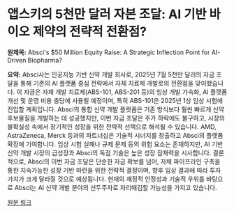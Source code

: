 # 앱스키의 5천만 달러 자본 조달: AI 기반 바이오 제약의 전략적 전환점?

**원제목:** Absci's $50 Million Equity Raise: A Strategic Inflection Point for AI-Driven Biopharma?

**요약:** Absci사는 인공지능 기반 신약 개발 회사로, 2025년 7월 5천만 달러의 자금 조달을 통해 기존의 AI 플랫폼 중심 전략에서 자체 치료제 개발로의 전환점을 맞이했습니다.  이 자금은 자체 개발 치료제(ABS-101, ABS-201 등)의 임상 개발 가속화, AI 플랫폼 개선 및 운영 비용 충당에 사용될 예정이며, 특히 ABS-101은 2025년 1상 임상 시험에 진입할 계획입니다.  Absci의 통합 신약 개발 플랫폼은 기존 방식보다 훨씬 빠르게 신약 후보물질을 개발하는 데 성공했지만,  이번 자금 조달은 주가 하락에도 불구하고, 시장의 불확실성 속에서 장기적인 성장을 위한 전략적 선택으로 해석될 수 있습니다.  AMD, AstraZeneca, Merck 등과의 파트너십은 기술적 시너지를 창출하고 Absci의 플랫폼 확장에 기여합니다.  임상 시험 실패나 규제 문제 등의 위험 요소는 존재하지만, AI 기반 신약 개발 시장의 급성장과 Absci의 독점 기술은 높은 성장 잠재력을 시사합니다.  결론적으로, Absci의 이번 자금 조달은 단순한 자금 확보를 넘어,  자체 파이프라인 구축을 통한 지속가능한 성장 기반 마련을 위한 전략적 결정이며,  향후 임상 결과에 따라 투자 가치가 크게 달라질 것으로 예상됩니다.  현재의 재정적 안정성과 기술적 우위를 바탕으로 Absci는 AI 신약 개발 분야의 선두주자로 자리매김할 가능성을 가지고 있습니다.

[원문 링크](https://www.ainvest.com/news/absci-50-million-equity-raise-strategic-inflection-point-ai-driven-biopharma-2507/)
